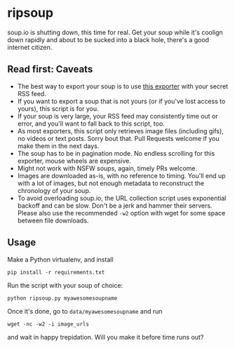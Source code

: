 ripsoup
=======

soup.io is shutting down, this time for real. Get your soup while it's coolign down rapidly and about to be sucked into
a black hole, there's a good internet citizen.

Read first: Caveats
-------------------

- The best way to export your soup is to use [this exporter](https://github.com/neingeist/soup-backup/) with your secret RSS feed.
- If you want to export a soup that is not yours (or if you've lost access to yours), this script is for you.
- If your soup is very large, your RSS feed may consistently time out or error, and you'll want to fall back to this
  script, too.
- As most exporters, this script only retrieves image files (including gifs), no videos or text posts. Sorry bout that.
  Pull Requests welcome if you make them in the next days.
- The soup has to be in pagination mode. No endless scrolling for this exporter, mouse wheels are expensive.
- Might not work with NSFW soups, again, timely PRs welcome.
- Images are downloaded as-is, with no reference to timing. You'll end up with a lot of images, but not enough metadata
  to reconstruct the chronology of your soup.
- To avoid overloading soup.io, the URL collection script uses exponential backoff and can be slow. Don't be a jerk and
  hammer their servers. Please also use the recommended `-w2` option with wget for some space between file downloads.

Usage
-----

Make a Python virtualenv, and install

```
pip install -r requirements.txt
```

Run the script with your soup of choice:

```
python ripsoup.py myawesomesoupname
```

Once it's done, go to `data/myawesomesoupname` and run

```
wget -nc -w2 -i image_urls
```

and wait in happy trepidation. Will you make it before time runs out?
